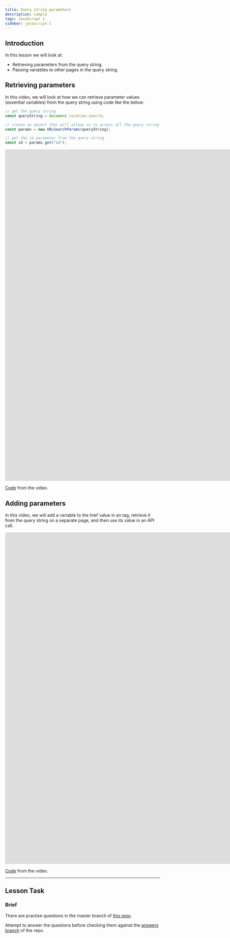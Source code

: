 ```yaml
---
title: Query string parameters
description: sample
tags: JavaScript 1
sidebar: javascript-1
---
```


## Introduction

In this lesson we will look at:

- Retrieving parameters from the query string.
- Passing variables to other pages in the query string.

## Retrieving parameters

In this video, we will look at how we can retrieve parameter values (essential variables) from the query string using code like the below:

```js
// get the query string
const queryString = document.location.search;

// create an object that will allows us to access all the query string parameters
const params = new URLSearchParams(queryString);

// get the id parameter from the query string
const id = params.get("id");
```

<iframe src="https://player.vimeo.com/video/453021027?h=cc9e8cce3f&amp;badge=0&amp;autopause=0&amp;player_id=0&amp;app_id=58479" width="2560" height="1080" frameborder="0" allow="autoplay; fullscreen; picture-in-picture" allowfullscreen title="Retrieving parameters from the querystring"></iframe>

[Code](https://github.com/NoroffFEU/retrieving-parameters-from-querystrings) from the video.

## Adding parameters

In this video, we will add a variable to the href value in an <a> tag, retrieve it from the query string on a separate page, and then use its value in an API call.

<iframe src="https://player.vimeo.com/video/453080750?h=328b6f90fd&amp;badge=0&amp;autopause=0&amp;player_id=0&amp;app_id=58479" width="2560" height="1080" frameborder="0" allow="autoplay; fullscreen; picture-in-picture" allowfullscreen title="Passing parameters from one page to another using the querystring"></iframe>

[Code](https://github.com/NoroffFEU/passing-variables-to-other-pages-in-the-querystring) from the video.

<hr>

## Lesson Task

### Brief

There are practise questions in the master branch of [this repo](https://github.com/NoroffFEU/lesson-task-js1-module4-lesson3).

Attempt to answer the questions before checking them against the [answers branch](https://github.com/NoroffFEU/lesson-task-js1-module4-lesson3/tree/answers) of the repo.
